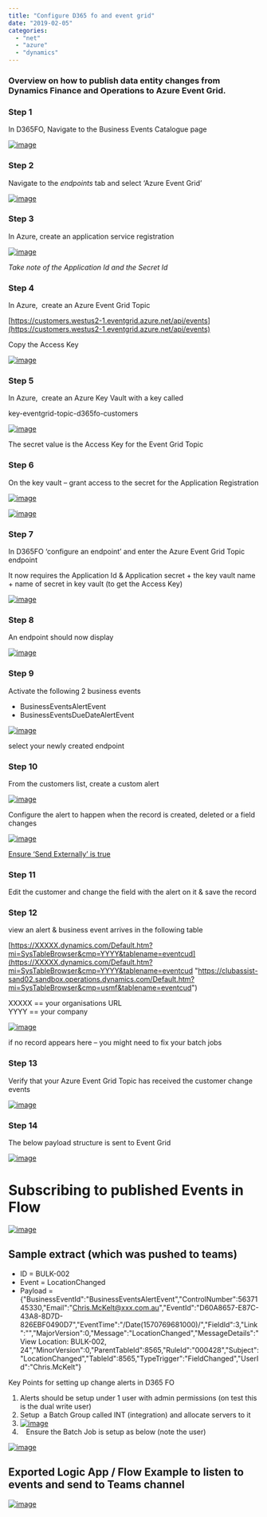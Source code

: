 ```yaml
---
title: "Configure D365 fo and event grid"
date: "2019-02-05"
categories: 
  - "net"
  - "azure"
  - "dynamics"
---
```


### Overview on how to publish data entity changes from Dynamics Finance and Operations to Azure Event Grid.

### Step 1

In D365FO, Navigate to the Business Events Catalogue page

[![image](images/image_thumb.png "image")](http://blog.mckelt.com/wp-content/uploads/2019/10/image.png)

### Step 2

Navigate to the _endpoints_ tab and select ‘Azure Event Grid’

[![image](images/image_thumb-1.png "image")](http://blog.mckelt.com/wp-content/uploads/2019/10/image-1.png)

### Step 3

In Azure, create an application service registration

[![image](images/image_thumb-2.png "image")](http://blog.mckelt.com/wp-content/uploads/2019/10/image-2.png)

_Take note of the Application Id and the Secret Id_

### Step 4

In Azure,  create an Azure Event Grid Topic

[https://customers.westus2-1.eventgrid.azure.net/api/events](https://customers.westus2-1.eventgrid.azure.net/api/events)

Copy the Access Key

[![image](images/image_thumb-3.png "image")](http://blog.mckelt.com/wp-content/uploads/2019/10/image-3.png)

### Step 5

In Azure,  create an Azure Key Vault with a key called

key-eventgrid-topic-d365fo-customers

[![image](images/image_thumb-4.png "image")](http://blog.mckelt.com/wp-content/uploads/2019/10/image-4.png)

The secret value is the Access Key for the Event Grid Topic

### Step 6

On the key vault – grant access to the secret for the Application Registration

[![image](images/image_thumb-5.png "image")](http://blog.mckelt.com/wp-content/uploads/2019/10/image-5.png)

[![image](images/image_thumb-6.png "image")](http://blog.mckelt.com/wp-content/uploads/2019/10/image-6.png)

### Step 7

In D365FO ‘configure an endpoint’ and enter the Azure Event Grid Topic endpoint

It now requires the Application Id & Application secret + the key vault name + name of secret in key vault (to get the Access Key)

[![image](images/image_thumb-7.png "image")](http://blog.mckelt.com/wp-content/uploads/2019/10/image-7.png)

### Step 8

An endpoint should now display

[![image](images/image_thumb-8.png "image")](http://blog.mckelt.com/wp-content/uploads/2019/10/image-8.png)

### Step 9

Activate the following 2 business events

- BusinessEventsAlertEvent
- BusinessEventsDueDateAlertEvent

[![image](images/image_thumb-9.png "image")](http://blog.mckelt.com/wp-content/uploads/2019/10/image-9.png)

select your newly created endpoint

### Step 10

From the customers list, create a custom alert

[![image](images/image_thumb-10.png "image")](http://blog.mckelt.com/wp-content/uploads/2019/10/image-10.png)

Configure the alert to happen when the record is created, deleted or a field changes

[![image](images/image_thumb-11.png "image")](http://blog.mckelt.com/wp-content/uploads/2019/10/image-11.png)

[Ensure ‘Send Externally’ is true](https://docs.microsoft.com/en-us/dynamics365/fin-ops-core/dev-itpro/business-events/alerts-business-events)

### Step 11

Edit the customer and change the field with the alert on it & save the record

### Step 12

view an alert & business event arrives in the following table

[https://XXXXX.dynamics.com/Default.htm?mi=SysTableBrowser&cmp=YYYY&tablename=eventcud](https://XXXXX.dynamics.com/Default.htm?mi=SysTableBrowser&cmp=YYYY&tablename=eventcud "https://clubassist-sand02.sandbox.operations.dynamics.com/Default.htm?mi=SysTableBrowser&cmp=usmf&tablename=eventcud")

XXXXX == your organisations URL  
YYYY == your company

[![image](images/image_thumb-14.png "image")](http://blog.mckelt.com/wp-content/uploads/2019/10/image-14.png)

if no record appears here – you might need to fix your batch jobs

### Step 13

Verify that your Azure Event Grid Topic has received the customer change events

[![image](images/image_thumb-12.png "image")](http://blog.mckelt.com/wp-content/uploads/2019/10/image-12.png)

### Step 14

The below payload structure is sent to Event Grid

[![image](images/image_thumb-13.png "image")](http://blog.mckelt.com/wp-content/uploads/2019/10/image-13.png)

# Subscribing to published Events in Flow

[![image](images/image_thumb-15.png "image")](http://blog.mckelt.com/wp-content/uploads/2019/10/image-15.png)

## Sample extract (which was pushed to teams)

- ID = BULK-002
- Event = LocationChanged
- Payload = {"BusinessEventId":"BusinessEventsAlertEvent","ControlNumber":5637145330,"Email":"Chris.McKelt@xxx.com.au","EventId":"D60A8657-E87C-43A8-8D7D-826EBF0490D7","EventTime":"/Date(1570769681000)/","FieldId":3,"Link":"","MajorVersion":0,"Message":"LocationChanged","MessageDetails":"View Location: BULK-002, 24","MinorVersion":0,"ParentTableId":8565,"RuleId":"000428","Subject":"LocationChanged","TableId":8565,"TypeTrigger":"FieldChanged","UserId":"Chris.McKelt"}

Key Points for setting up change alerts in D365 FO

1. Alerts should be setup under 1 user with admin permissions (on test this is the dual write user)
2. Setup  a Batch Group called INT (integration) and allocate servers to it
3. [![image](images/image_thumb-11.png "image")](http://blog.mckelt.com/wp-content/uploads/2020/02/image-11.png)
4.    Ensure the Batch Job is setup as below (note the user) 

[![image](images/image_thumb-12.png "image")](http://blog.mckelt.com/wp-content/uploads/2020/02/image-12.png)

## Exported Logic App / Flow Example to listen to events and send to Teams channel

[![image](images/image_thumb-13.png "image")](http://blog.mckelt.com/wp-content/uploads/2020/02/image-13.png)
